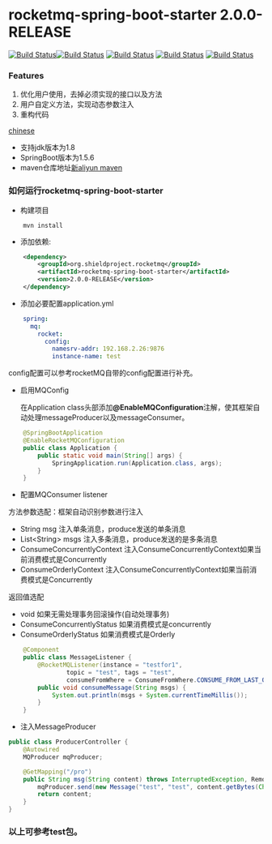 rocketmq-spring-boot-starter 2.0.0-RELEASE
===================================


[![Build Status](https://www.travis-ci.org/shield-project/rocketmq-spring-boot-starter.svg?branch=master)](https://www.travis-ci.org/shield-project/rocketmq-spring-boot-starter)[![Build Status](https://sonarcloud.io/api/project_badges/measure?project=rocketmq-spring-boot-starter&metric=alert_status)](https://sonarcloud.io/dashboard?id=rocketmq-spring-boot-starter)
[![Build Status](https://sonarcloud.io/api/project_badges/measure?project=rocketmq-spring-boot-starter&metric=bugs)](https://sonarcloud.io/dashboard?id=rocketmq-spring-boot-starter)
[![Build Status](https://sonarcloud.io/api/project_badges/measure?project=rocketmq-spring-boot-starter&metric=ncloc)](https://sonarcloud.io/dashboard?id=rocketmq-spring-boot-starter)
[![Build Status](https://sonarcloud.io/api/project_badges/measure?project=rocketmq-spring-boot-starter&metric=security_rating)](https://sonarcloud.io/dashboard?id=rocketmq-spring-boot-starter)

### Features
1.  优化用户使用，去掉必须实现的接口以及方法
2.  用户自定义方法，实现动态参数注入
3.  重构代码


[chinese](https://github.com/shield-project/rocketmq-spring-boot-starter/blob/master/README.md)

* 支持jdk版本为1.8
* SpringBoot版本为1.5.6
* maven仓库地址[新aliyun maven](https://maven.aliyun.com/repository/public)

### 如何运行rocketmq-spring-boot-starter

* 构建项目

```shell
	mvn install
```

* 添加依赖:


```xml
    <dependency>
        <groupId>org.shieldproject.rocketmq</groupId>
        <artifactId>rocketmq-spring-boot-starter</artifactId>
        <version>2.0.0-RELEASE</version>
    </dependency>
```

* 添加必要配置application.yml

```yml
	spring:
	  mq:
	    rocket:
	      config:
	        namesrv-addr: 192.168.2.26:9876
	        instance-name: test
```
config配置可以参考rocketMQ自带的config配置进行补充。

* 启用MQConfig

	在Application class头部添加<b>@EnableMQConfiguration</b>注解，使其框架自动处理messageProducer以及messageConsumer。

```java
	@SpringBootApplication
	@EnableRocketMQConfiguration
	public class Application {
	    public static void main(String[] args) {
	        SpringApplication.run(Application.class, args);
	    }
	}
```

* 配置MQConsumer listener

方法参数选配：框架自动识别参数进行注入
*   String msg  注入单条消息，produce发送的单条消息
*   List\<String\> msgs   注入多条消息，produce发送的是多条消息
*   ConsumeConcurrentlyContext  注入ConsumeConcurrentlyContext如果当前消费模式是Concurrently
*   ConsumeOrderlyContext   注入ConsumeConcurrentlyContext如果当前消费模式是Concurrently

返回值选配
*   void    如果无需处理事务回滚操作(自动处理事务)
*   ConsumeConcurrentlyStatus   如果消费模式是concurrently
*   ConsumeOrderlyStatus        如果消费模式是Orderly

```java
    @Component
    public class MessageListener {
        @RocketMQListener(instance = "testfor1",
                topic = "test", tags = "test",
                consumeFromWhere = ConsumeFromWhere.CONSUME_FROM_LAST_OFFSET)
        public void consumeMessage(String msgs) {
            System.out.println(msgs + System.currentTimeMillis());
        }
    }
```

* 注入MessageProducer

```java
public class ProducerController {
    @Autowired
    MQProducer mqProducer;

    @GetMapping("/pro")
    public String msg(String content) throws InterruptedException, RemotingException, MQClientException, MQBrokerException {
        mqProducer.send(new Message("test", "test", content.getBytes(Charset.forName("UTF-8"))));
        return content;
    }
}
```

###	以上可参考test包。